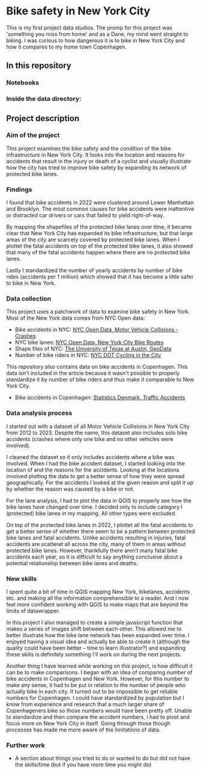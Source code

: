 # Bike safety in New York City

This is my first project data studios. The promp for this project was 'something you miss from home' and as a Dane, my mind went straight to biking. I was curious to how dangerous it is to bike in New York City and how it compares to my home town Copenhagen.

## In this repository
### Notebooks

### Inside the data directory:


## Project description

### Aim of the project
This project examines the bike safety and the condition of the bike infrastructure in New York City. It looks into the location and reasons for accidents that result in the injury or death of a cyclist and visually illustrate how the city has tried to improve bike safety by expanding its network of protected bike lanes.

### Findings
I found that bike accidents in 2022 were clustered around Lower Manhattan and Brooklyn. The most common causes for bike accidents were inattentive or distracted car drivers or cars that failed to yield right-of-way.

By mapping the shapefiles of the protected bike lanes over time, it became clear that New York City has expanded its bike infrastructure, but that large areas of the city are scarcely covered by protected bike lanes. When I plottet the fatal accidents on top of the protected bike lanes, it also showed that many of the fatal accidents happen where there are no protected bike lanes.  

Lastly I standardized the number of yearly accidents by number of bike rides (accidents per 1 million) which showed that it has become a little safer to bike in New York. 

### Data collection
This project uses a patchwork of data to examine bike safety in New York. Most of the New York data comes from NYC Open data:

- Bike accidents in NYC: [NYC Open Data, Motor Vehicle Collisions - Crashes](https://data.cityofnewyork.us/Public-Safety/Motor-Vehicle-Collisions-Crashes/h9gi-nx95)
- NYC bike lanes: [NYC Open Data, New York City Bike Routes](https://data.cityofnewyork.us/Transportation/New-York-City-Bike-Routes/7vsa-caz7#revert)
- Shape files of NYC: [The University of Texas at Austin, GeoData](https://geodata.lib.utexas.edu/?f%5Bdc_format_s%5D%5B%5D=Shapefile&f%5Bdct_spatial_sm%5D%5B%5D=New+York%2C+New+York%2C+United+States&per_page=50)
- Number of bike riders in NYC: [NYC DOT Cycling in the City](https://www.nyc.gov/html/dot/html/bicyclists/cyclinginthecity.shtml)

This repository also contains data on bike accidents in Copenhagen. This data isn't included in the article because it wasn't possible to properly standardize it by number of bike riders and thus make it comparable to New York City.
- Bike accidents in Copenhagen: [Statistics Denmark, Traffic Accidents](https://www.statistikbanken.dk/20056)

### Data analysis process
I started out with a dataset of all Motor Vehicle Collisions in New York City from 2012 to 2023. Despite the name, this dataset also includes solo bike accidents (crashes where only one bike and no other vehicles were involved). 

I cleaned the dataset so it only includes accidents where a bike was involved. When I had the bike accident dataset, I started looking into the location of and the reasons for the accidents. Looking at the locations involved plotting the data to get a better sense of how they were spread geographically. For the accidents I looked at the given reason and split it up by whether the reason was caused by a bike or not.

For the lane analysis, I had to plot the data in QGIS to properly see how the bike lanes have changed over time. I decided only to include category I (protected) bike lanes in my mapping. All other types were excluded.

On top of the protected bike lanes in 2022, I plottet all the fatal accidents to get a better sense of whether there seem to be a pattern between protected bike lanes and fatal accidents. Unlike accidents resulting in injuries, fatal accidents are scatteret all across the city, many of them in areas without protected bike lanes. However, thankfully there aren’t many fatal bike accidents each year, so it is difficult to say anything conclusive about a potential relationship between bike lanes and deaths.

### New skills
I spent quite a bit of time in QGIS mapping New York, bikelanes, accidents etc. and making all the information comprehensible to a reader. And I now feel more confident working with QGIS to make maps that are beyond the limits of datawrapper. 

In this project I also managed to create a simple javascript function that makes a series of images shift between each other. This allowed me to better illustrate how the bike lane network has been expanded over time. I enjoyed having a visual idea and actually be able to create it (although the quality could have been better – time to learn illustrator?) and expanding these skills is definitely something I'll work on during the next projects. 

Another thing I have learned while working on this project, is how difficult it can be to make comparisons. I began with an idea of comparing number of bike accidents in Copenhagen and New York. However, for this number to make any sense, it had to be put in relation to the number of people who actually bike in each city. It turned out to be impossible to get reliable numbers for Copenhagen. I could have standardized by population but I know from experience  and research that a much larger share of Copenhageners bike so those numbers would have been pretty off. Unable to standardize and then compare the accident numbers, I had to pivot and focus more on New York City in itself. Going through those though processes has made me more aware of the limitations of data.

### Further work
- A section about things you tried to do or wanted to do but did not have the skills/time (but if you have more time you might do)

